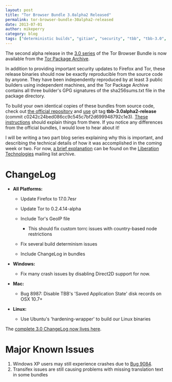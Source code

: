 ```yaml
---
layout: post
title: "Tor Browser Bundle 3.0alpha2 Released"
permalink: tor-browser-bundle-30alpha2-released
date: 2013-07-01
author: mikeperry
category: blog
tags: ["deterministic builds", "gitian", "security", "tbb", "tbb-3.0", "tor browser", "tor browser bundle", "tor-browser-bundle"]
---
```


The second alpha release in the [3.0 series](https://blog.torproject.org/category/tags/tbb-30) of the Tor Browser Bundle is now available from the [Tor Package Archive](https://archive.torproject.org/tor-package-archive/torbrowser/3.0a2).

In addition to providing important security updates to Firefox and Tor, these release binaries should now be exactly reproducible from the source code by anyone. They have been independently reproduced by at least 3 public builders using independent machines, and the Tor Package Archive contains all three builder's GPG signatures of the sha256sums.txt file in the package directory.

To build your own identical copies of these bundles from source code, check out [the official repository](https://gitweb.torproject.org/builders/tor-browser-bundle.git/) and [use](http://stackoverflow.com/questions/10303665/how-to-clone-a-specific-version-of-a-git-repository/10304054#10304054) git tag **tbb-3.0alpha2-release** (commit c0242c24bed086cc9c545c7bf2d699948792c1e3). [These instructions](https://gitweb.torproject.org/builders/tor-browser-bundle.git/blob/HEAD:/gitian/README.build) should explain things from there. If you notice any differences from the official bundles, I would love to hear about it!

I will be writing a two part blog series explaining why this is important, and describing the technical details of how it was accomplished in the coming week or two. For now, [a brief explanation](https://mailman.stanford.edu/pipermail/liberationtech/2013-June/009257.html) can be found on the [Liberation Technologies](https://mailman.stanford.edu/mailman/listinfo/liberationtech) mailing list archive.

# ChangeLog

- **All Platforms:**

  - Update Firefox to 17.0.7esr
  - Update Tor to 0.2.4.14-alpha
  - Include Tor's GeoIP file

    - This should fix custom torrc issues with country-based node restrictions
  - Fix several build determinism issues
  - Include ChangeLog in bundles
- **Windows:**

  - Fix many crash issues by disabling Direct2D support for now.
- **Mac:**

  - Bug 8987: Disable TBB's 'Saved Application State' disk records on OSX 10.7+
- **Linux:**

  - Use Ubuntu's 'hardening-wrapper' to build our Linux binaries

The [complete 3.0 ChangeLog now lives here](https://gitweb.torproject.org/builders/tor-browser-bundle.git/blob_plain/HEAD:/Bundle-Data/Docs/ChangeLog.txt).

# Major Known Issues

1. Windows XP users may still experience crashes due to [Bug 9084](https://trac.torproject.org/projects/tor/ticket/9084).
2. Transifex issues are still causing problems with missing translation text in some bundles

